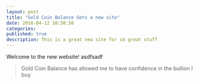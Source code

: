 ```yaml
---
layout: post
title: "Gold Coin Balance Gets a new site"
date: 2016-04-12 10:58:58
categories:
published: true
description: This is a great new site for sd great stuff
---
```


Welcome to the new website! asdfsadf


> Gold Coin Balance has allowed me to have confidence in the bullion I buy

